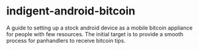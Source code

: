 # indigent-android-bitcoin
A guide to setting up a stock android device as a mobile bitcoin appliance for people with few resources. The initial target is to provide a smooth process for panhandlers to receive bitcoin tips.
